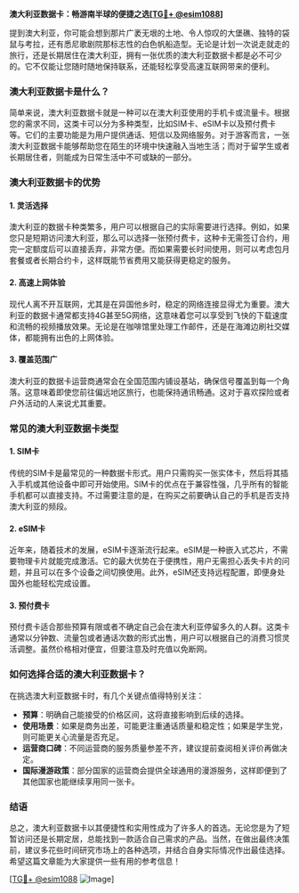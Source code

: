 **澳大利亚数据卡：畅游南半球的便捷之选[[TG💪+ @esim1088](https://t.me/s/esim1088)]**

提到澳大利亚，你可能会想到那片广袤无垠的土地、令人惊叹的大堡礁、独特的袋鼠与考拉，还有悉尼歌剧院那标志性的白色帆船造型。无论是计划一次说走就走的旅行，还是长期居住在澳大利亚，拥有一张优质的澳大利亚数据卡都是必不可少的。它不仅能让您随时随地保持联系，还能轻松享受高速互联网带来的便利。

### **澳大利亚数据卡是什么？**

简单来说，澳大利亚数据卡就是一种可以在澳大利亚使用的手机卡或流量卡。根据您的需求不同，这类卡可以分为多种类型，比如SIM卡、eSIM卡以及预付费卡等。它们的主要功能是为用户提供通话、短信以及网络服务。对于游客而言，一张澳大利亚数据卡能够帮助您在陌生的环境中快速融入当地生活；而对于留学生或者长期居住者，则能成为日常生活中不可或缺的一部分。

### **澳大利亚数据卡的优势**

#### **1. 灵活选择**
澳大利亚的数据卡种类繁多，用户可以根据自己的实际需要进行选择。例如，如果您只是短期访问澳大利亚，那么可以选择一张预付费卡，这种卡无需签订合约，用完一定额度后可以直接丢弃，非常方便。而如果需要长时间使用，则可以考虑包月套餐或者长期合约卡，这样既能节省费用又能获得更稳定的服务。

#### **2. 高速上网体验**
现代人离不开互联网，尤其是在异国他乡时，稳定的网络连接显得尤为重要。澳大利亚的数据卡通常都支持4G甚至5G网络，这意味着您可以享受到飞快的下载速度和流畅的视频播放效果。无论是在咖啡馆里处理工作邮件，还是在海滩边刷社交媒体，都能拥有出色的上网体验。

#### **3. 覆盖范围广**
澳大利亚的数据卡运营商通常会在全国范围内铺设基站，确保信号覆盖到每一个角落。这意味着即使您前往偏远地区旅行，也能保持通讯畅通。这对于喜欢探险或者户外活动的人来说尤其重要。

### **常见的澳大利亚数据卡类型**

#### **1. SIM卡**
传统的SIM卡是最常见的一种数据卡形式。用户只需购买一张实体卡，然后将其插入手机或其他设备中即可开始使用。SIM卡的优点在于兼容性强，几乎所有的智能手机都可以直接支持。不过需要注意的是，在购买之前要确认自己的手机是否支持澳大利亚的频段。

#### **2. eSIM卡**
近年来，随着技术的发展，eSIM卡逐渐流行起来。eSIM是一种嵌入式芯片，不需要物理卡片就能完成激活。它的最大优势在于便携性，用户无需担心丢失卡片的问题，并且可以在多个设备之间切换使用。此外，eSIM还支持远程配置，即便身处国外也能轻松完成设置。

#### **3. 预付费卡**
预付费卡适合那些预算有限或者不确定自己会在澳大利亚停留多久的人群。这类卡通常以分钟数、流量包或者通话次数的形式出售，用户可以根据自己的消费习惯灵活调整。虽然价格相对便宜，但要注意及时充值以免断网。

### **如何选择合适的澳大利亚数据卡？**

在挑选澳大利亚数据卡时，有几个关键点值得特别关注：

- **预算**：明确自己能接受的价格区间，这将直接影响到后续的选择。
- **使用场景**：如果是商务出差，可能更注重通话质量和稳定性；如果是学生党，则可能更关心流量是否充足。
- **运营商口碑**：不同运营商的服务质量参差不齐，建议提前查阅相关评价再做决定。
- **国际漫游政策**：部分国家的运营商会提供全球通用的漫游服务，这样即便到了其他国家也能继续享用同一张卡。

### **结语**

总之，澳大利亚数据卡以其便捷性和实用性成为了许多人的首选。无论您是为了短暂访问还是长期定居，总能找到一款适合自己需求的产品。当然，在做出最终决策前，建议多花些时间研究市场上的各种选项，并结合自身实际情况作出最佳选择。希望这篇文章能为大家提供一些有用的参考信息！

[[TG💪+ @esim1088](https://t.me/s/esim1088) ![Image](https://i.postimg.cc/4NQfJmqS/Snipaste-2025-05-13-00-14-12.png)]